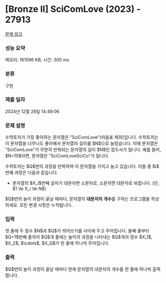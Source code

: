 # [Bronze II] SciComLove (2023) - 27913 

[문제 링크](https://www.acmicpc.net/problem/27913) 

### 성능 요약

메모리: 161596 KB, 시간: 300 ms

### 분류

구현

### 제출 일자

2024년 12월 28일 14:49:06

### 문제 설명

<p>수학토끼가 가장 좋아하는 문자열은 "SciComLove"(따옴표 제외)입니다. 수학토끼는 이 문자열을 너무나도 좋아해서 문자열의 길이를 $N$으로 늘렸습니다. 이때 문자열은 "SciComLove"가 무한히 반복되는 문자열의 길이 $N$인 접두사가 됩니다. 예를 들어, $N=15$라면, 문자열은 "SciComLoveSciCo"가 됩니다.</p>

<p>수학토끼는 $Q$번의 과정을 반복하며 이 문자열을 가지고 놀고 있습니다. 이들 중 $i$ 번째 과정은 다음과 같습니다.</p>

<ul>
	<li>문자열의 $X_i$번째 글자가 대문자면 소문자로, 소문자면 대문자로 바꿉니다. (단, $1 \le X_i \le N$)</li>
</ul>

<p>$Q$번의 놀이 과정이 끝날 때마다, 문자열의 <strong>대문자의 개수</strong>를 구하는 프로그램을 작성하세요. 모든 변경 사항은 누적됩니다.</p>

### 입력 

 <p>첫 줄에 두 정수 $N$과 $Q$가 띄어쓰기를 사이에 두고 주어집니다. 둘째 줄부터 $Q+1$번째 줄까지 $Q$개 줄에는 놀이의 과정을 나타내는 $Q$개의 정수 $X_1$, $X_2$, $\cdots$, $X_Q$가 한 줄에 하나씩 주어집니다.</p>

### 출력 

 <p>$Q$번의 놀이 과정이 끝날 때마다 현재 문자열의 대문자의 개수를 한 줄에 하나씩 출력합니다.</p>

